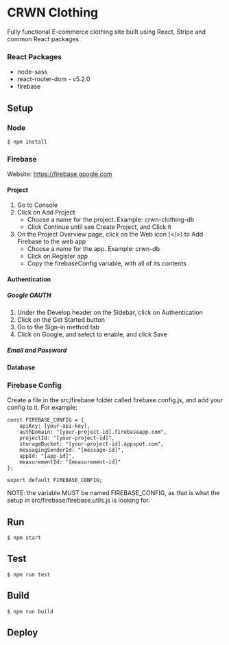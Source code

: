 # CRWN Clothing

Fully functional E-commerce clothing site built using React, Stripe and common React packages

### React Packages

- node-sass
- react-router-dom - v5.2.0
- firebase

## Setup

### Node

    $ npm install

### Firebase

Website: https://firebase.google.com

#### Project

1. Go to Console
2. Click on Add Project
   - Choose a name for the project. Example: crwn-clothing-db
   - Click Continue until see Create Project, and Click it
3. On the Project Overview page, click on the Web icon (</>) to Add Firebase to the web app
   - Choose a name for the app. Example: crwn-db
   - Click on Register app
   - Copy the firebaseConfig variable, with all of its contents

#### Authentication

##### Google OAUTH

1. Under the Develop header on the Sidebar, click on Authentication
2. Click on the Get Started button
3. Go to the Sign-in method tab
4. Click on Google, and select to enable, and click Save

##### Email and Password

#### Database

### Firebase Config

Create a file in the src/firebase folder called firebase.config.js, and add your config to it. For example:

    const FIREBASE_CONFIG = {
        apiKey: [your-api-key],
        authDomain: "[your-project-id].firebaseapp.com",
        projectId: "[your-project-id]",
        storageBucket: "[your-project-id].appspot.com",
        messagingSenderId: "[message-id]",
        appId: "[app-id]",
        measurementId: "[measurement-id]"
    };

    export default FIREBASE_CONFIG;

NOTE: the variable MUST be named FIREBASE_CONFIG, as that is what the setup in src/firebase/firebase.utils.js is looking for.

## Run

    $ npm start

## Test

    $ npm run test

## Build

    $ npm run build

## Deploy
